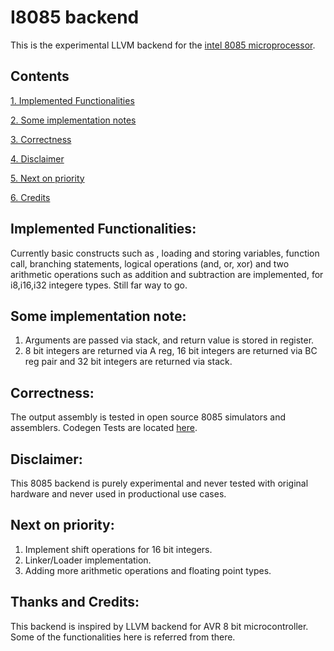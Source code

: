 
# **I8085 backend**

This is the experimental LLVM backend for the  [intel 8085 microprocessor](https://en.wikipedia.org/wiki/Intel_8085).


## Contents

[1. Implemented Functionalities](#implemented)

[2. Some implementation notes](#notes)

[3. Correctness](#correctness)

[4. Disclaimer](#disclaimer)

[5. Next on priority](#priority)

[6. Credits](#credits)

## <a id="implemented">**Implemented Functionalities:**

Currently basic constructs such as , loading and storing variables, function call, branching statements, logical operations (and, or, xor) and two arithmetic operations such as addition and subtraction are implemented, for i8,i16,i32 integere types. Still far way to go.


## <a id="notes">**Some implementation note:**

1. Arguments are passed via stack, and return value is stored in register.
2. 8 bit integers are returned via A reg, 16 bit integers are returned via BC reg pair and 32 bit integers are returned via stack.


## <a id="correctness">**Correctness:**

The output assembly is tested in open source 8085 simulators and assemblers.  Codegen Tests are located [here](llvm/test/CodeGen/I8085).

## <a id="disclaimer">**Disclaimer:**

This 8085 backend is purely experimental and never tested with original hardware and never used in productional use cases. 

## <a id="priority">**Next on priority:**
1. Implement shift operations for 16 bit integers.
2. Linker/Loader implementation.
3. Adding more arithmetic operations and floating point types.


## <a id="credits"> **Thanks and Credits:**

This backend is inspired by LLVM backend for AVR 8 bit microcontroller. Some of the functionalities here is referred from there. 